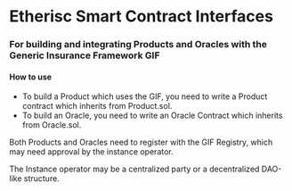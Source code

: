 # Etherisc Smart Contract Interfaces
###  For building and integrating Products and Oracles with the Generic Insurance Framework GIF

#### How to use

* To build a Product which uses the GIF, you need to write a Product contract which inherits from Product.sol.
* To build an Oracle, you need to write an Oracle Contract which inherits from Oracle.sol.

Both Products and Oracles need to register with the GIF Registry, which may need approval
by the instance operator.

The Instance operator may be a centralized party or a decentralized DAO-like structure.
